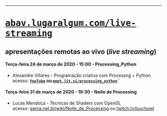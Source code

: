 ---
# <span style='font-family: monospace;'>[abav.lugaralgum.com/live-streaming](https://abav.lugaralgum.com/live-streaming)</span>
## apresentações remotas ao vivo (*live streaming*)

#### Terça-feira 24 de março de 2020 - 15:00 - Processing_Python

- Alexandre Villares - Programação criativa com Processng + Python<br>acesso: **[`YouTube`](https://youtu.be/c5l2ufcW7yE) ou [`meet.jit.si/processing_python`](http://meet.jit.si/processing_python)  `**

#### Terça-feira 31 de março de 2020 - 19:30 - Noite de Processing

- Lucas Mendoça - Técnicas de Shaders com OpenGL<br>acesso: [garoa.net.br/wiki/Noite_de_Processing](https://garoa.net.br/wiki/Noite_de_Processing) ou [twitch.tv/luuchowl](https://www.twitch.tv/luuchowl)
